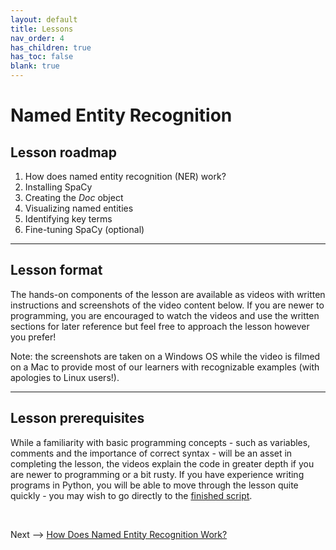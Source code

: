 ```yaml
---
layout: default
title: Lessons
nav_order: 4
has_children: true
has_toc: false
blank: true
---
```


# Named Entity Recognition

## Lesson roadmap

1. How does named entity recognition (NER) work?
2. Installing SpaCy
3. Creating the *Doc* object
4. Visualizing named entities
5. Identifying key terms
6. Fine-tuning SpaCy (optional)

<hr />

## Lesson format

The hands-on components of the lesson are available as videos with written instructions and screenshots of the video content below. If you are newer to programming, you are encouraged to watch the videos and use the written sections for later reference but feel free to approach the lesson however you prefer!

Note: the screenshots are taken on a Windows OS while the video is filmed on a Mac to provide most of our learners with recognizable examples (with apologies to Linux users!).

<hr />

## Lesson prerequisites

While a familiarity with basic programming concepts - such as variables, comments and the importance of correct syntax - will be an asset in completing the lesson, the videos explain the code in greater depth if you are newer to programming or a bit rusty. If you have experience writing programs in Python, you will be able to move through the lesson quite quickly - you may wish to go directly to the [finished script](https://github.com/scds/text-analysis-2/blob/main/assets/ner.py).


<br />

Next --> [How Does Named Entity Recognition Work?](ner.html)
